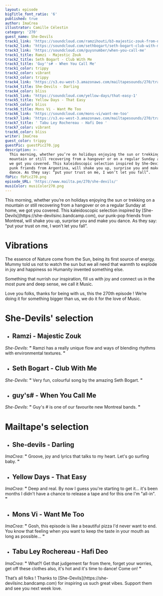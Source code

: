 ```yaml
---
layout: episode
bigTitle_font_ratio: '6'
published: true
author: ImaCrea
illustrator: Camille Célestin
category: '270'
guest_name: She-Devils
track1_link: 'https://soundcloud.com/ramzihouti/b3-majestic-zouk-from-new-lp-phobiza'
track2_link: 'https://soundcloud.com/sethbogart/seth-bogart-club-with-me'
track3_link: 'https://soundcloud.com/guysnumber/when-you-call-me'
track1_title: Ramzi - Majestic Zouk
track2_title: Seth Bogart - Club With Me
track3_title: 'Guy''s# - When You Call Me'
track1_color: trippy
track2_color: vibrant
track3_color: trippy
track4_link: 'https://s3.eu-west-3.amazonaws.com/mailtapesounds/270/track4.mp3'
track4_title: She-Devils - Darling
track4_color: bliss
track5_link: 'https://soundcloud.com/yellow-days/that-easy-1'
track5_title: Yellow Days - That Easy
track5_color: bliss
track6_title: Mons Vi - Want Me Too
track6_link: 'https://soundcloud.com/mons-vi/want-me-too'
track7_link: 'https://s3.eu-west-3.amazonaws.com/mailtapesounds/270/track7.mp3'
track7_title: ' Tabu Ley Rochereau - Hafi Deo '
track7_color: vibrant
track6_color: bliss
writer: ImaCrea
guest_color: trippy
guestPic: guestPic270.jpg
description: >-
  This morning, whether you’re on holidays enjoying the sun or trekking on a
  mountain or still recovering from a hangover or on a regular Sunday at home,
  we got you covered. This kaleidoscopic selection inspired by She-Devils our
  punk friends from Argentina, will shake you up, surprise you and make you
  dance. As they say: “put your trust on me, I won’t let you fall”.
fbPic: fbPic270.png
episode_URL: 'https://www.mailta.pe/270/she-devils/'
musiColor: musiColor270.png
---
```


<p id="introduction">This morning, whether you’re on holidays enjoying the sun or trekking on a mountain or still recovering from a hangover or on a regular Sunday at home, we got you covered. This kaleidoscopic selection inspired by [She-Devils](https://she-devilsinc.bandcamp.com), our punk-pop friends from Montreal, will shake you up, surprise you and make you dance. As they say: “put your trust on me, I won’t let you fall”.
</p>

# Vibrations

The essence of Nature come from the Sun, being its first source of energy. Mummy told us not to watch the sun but we all need that warmth to explode in joy and happiness so Humanity invented something else. 

Something that nurrish our inspiration, fill us with joy and connect us in the most pure and deep sense, we call it Music. 

Love you folks, thanks for being with us, this the 270th episode ! We’re doing it for something bigger than us, we do it for the love of Music.

# **She-Devils' selection**

+ ## Ramzi - Majestic Zouk
_She-Devils_: **"** Ramzi has a really unique flow and ways of blending rhythms with environmental textures. **"**

+ ## Seth Bogart - Club With Me 
_She-Devils_: **"** Very fun, colourful song by the amazing Seth Bogart. **"**

+ ## guy's# - When You Call Me
_She-Devils_: **"** Guy's # is one of our favourite new Montreal bands. **"**


# Mailtape's selection

+ ## She-devils - Darling
_ImaCrea_: **"** Groove, joy and lyrics that talks to my heart. Let's go surfing baby. **"** 

+ ## Yellow Days - That Easy
_ImaCrea_: **"** Deep and real. By now I guess you're starting to get it... it's been months I didn't have a chance to release a tape and for this one I'm "all-in". **"**

+ ## Mons Vi - Want Me Too
_ImaCrea_: **"** Gosh, this episode is like a beautiful pizza I'd never want to end. You know that feeling when you want to keep the taste in your mouth as long as possible...  **"**

+ ## Tabu Ley Rochereau - Hafi Deo
_ImaCrea_: **"** What?! Get that judgement far from there, forget your worries, get off these clothes also, it's hot and it's time to dance! Come on! **"**


<p id="outroduction">That’s all folks ! Thanks to [She-Devils](https://she-devilsinc.bandcamp.com) for inspiring us such great vibes. Support them and see you next week love.</p>
